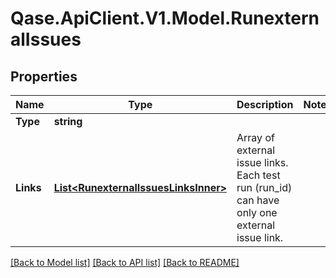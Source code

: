 # Qase.ApiClient.V1.Model.RunexternalIssues

## Properties

Name | Type | Description | Notes
------------ | ------------- | ------------- | -------------
**Type** | **string** |  | 
**Links** | [**List&lt;RunexternalIssuesLinksInner&gt;**](RunexternalIssuesLinksInner.md) | Array of external issue links. Each test run (run_id) can have only one external issue link. | 

[[Back to Model list]](../../README.md#documentation-for-models) [[Back to API list]](../../README.md#documentation-for-api-endpoints) [[Back to README]](../../README.md)

